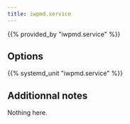 ```yaml
---
title: iwpmd.service
---
```


{{% provided_by "iwpmd.service" %}}

## Options

{{% systemd_unit "iwpmd.service" %}}

## Additionnal notes

Nothing here.